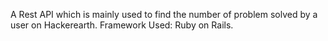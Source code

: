 A Rest API which is mainly used to find the number of problem solved by a user on Hackerearth.
Framework Used: Ruby on Rails.
